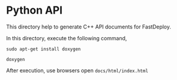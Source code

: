 # Python API

This directory help to generate C++ API documents for FastDeploy.

In this directory, execute the following command, 

```
sudo apt-get install doxygen

doxygen
```

After execution, use browsers open `docs/html/index.html`
